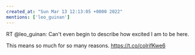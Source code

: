 ```yaml
---
created_at: "Sun Mar 13 12:13:05 +0000 2022"
mentions: ['leo_guinan']
---
```


RT @leo_guinan: Can't even begin to describe how excited I am to be here.

This means so much for so many reasons. https://t.co/colrifKwe6